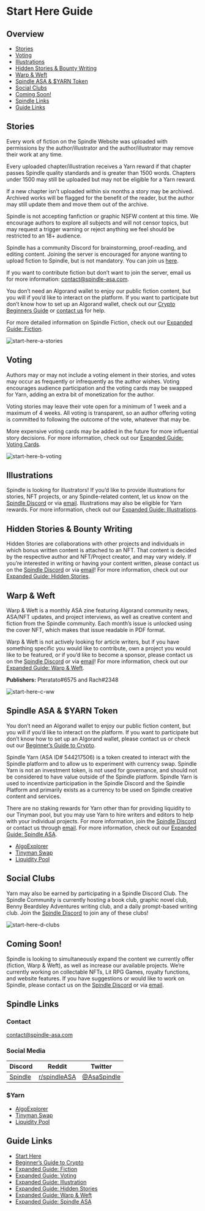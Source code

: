 # Start Here Guide

## Overview
- [Stories](#stories)
- [Voting](#voting)
- [Illustrations](#illustrations)
- [Hidden Stories & Bounty Writing](#hidden-stories--bounty-writing)
- [Warp & Weft](#warp--weft)
- [Spindle ASA & $YARN Token](#spindle-asa--yarn-token)
- [Social Clubs](#social-clubs)
- [Coming Soon!](#coming-soon)
- [Spindle Links](#spindle-links)
- [Guide Links](#guide-links)

## Stories

Every work of fiction on the Spindle Website was uploaded with permissions by the author/illustrator and the author/illustrator may remove their work at any time.

Every uploaded chapter/illustration receives a Yarn reward if that chapter passes Spindle quality standards and is greater than 1500 words. Chapters under 1500 may still be uploaded but may not be eligible for a Yarn reward.

If a new chapter isn’t uploaded within six months a story may be archived. Archived works will be flagged for the benefit of the reader, but the author may still update them and move them out of the archive.

Spindle is not accepting fanfiction or graphic NSFW content at this time. We encourage authors to explore all subjects and will not censor topics, but may request a trigger warning or reject anything we feel should be restricted to an 18+ audience.

Spindle has a community Discord for brainstorming, proof-reading, and editing content. Joining the server is encouraged for anyone wanting to upload fiction to Spindle, but is not mandatory. You can join us [here](https://discord.gg/D8P9esv6Vn).

If you want to contribute fiction but don’t want to join the server, email us for more information: [contact@spindle-asa.com](mailto:contact@spindle-asa.com).

You don’t need an Algorand wallet to enjoy our public fiction content, but you will if you’d like to interact on the platform. If you want to participate but don’t know how to set up an Algorand wallet, check out our [Crypto Beginners Guide](/crypto-guide/crypto-guide.md) or [contact us](mailto:contact@spindle-asa.com) for help.

For more detailed information on Spindle Fiction, check out our [Expanded Guide: Fiction](/fiction-guide/fiction-guide.md).

![start-here-a-stories](/images/start-here-a-stories.png)

## Voting

Authors may or may not include a voting element in their stories, and votes may occur as frequently or infrequently as the author wishes. Voting encourages audience participation and the voting cards may be swapped for Yarn, adding an extra bit of monetization for the author.

Voting stories may leave their vote open for a minimum of 1 week and a maximum of 4 weeks. All voting is transparent, so an author offering voting is committed to following the outcome of the vote, whatever that may be.

More expensive voting cards may be added in the future for more influential story decisions. For more information, check out our [Expanded Guide: Voting Cards](/voting-guide/voting-guide.md).

![start-here-b-voting](/images/start-here-b-voting.png)

## Illustrations

Spindle is looking for illustrators! If you’d like to provide illustrations for stories, NFT projects, or any Spindle-related content, let us know on the [Spindle Discord](https://discord.gg/D8P9esv6Vn) or via [email](mailto:contact@spindle-asa.com). Illustrations may also be eligible for Yarn rewards. For more information, check out our [Expanded Guide: Illustrations](/illustrations-guide/illustrations-guide.md).

## Hidden Stories & Bounty Writing

Hidden Stories are collaborations with other projects and individuals in which bonus written content is attached to an NFT. That content is decided by the respective author and NFT/Project creator, and may vary widely. If you’re interested in writing or having your content written, please contact us on the [Spindle Discord](https://discord.gg/D8P9esv6Vn) or via [email](mailto:contact@spindle-asa.com)! For more information, check out our [Expanded Guide: Hidden Stories](/hidden-stories-guide/hidden-stories-guide.md).

## Warp & Weft

Warp & Weft is a monthly ASA zine featuring Algorand community news, ASA/NFT updates, and project interviews, as well as creative content and fiction from the Spindle community. Each month’s issue is unlocked using the cover NFT, which makes that issue readable in PDF format.

Warp & Weft is not actively looking for article writers, but if you have something specific you would like to contribute, own a project you would like to be featured, or if you’d like to become a sponsor, please contact us on the [Spindle Discord](https://discord.gg/D8P9esv6Vn) or via [email](mailto:contact@spindle-asa.com)! For more information, check out our [Expanded Guide: Warp & Weft](/warp-and-weft-guide/warp-and-weft-guide.md).

**Publishers:** Pteratato#6575 and Rach#2348

![start-here-c-ww](/images/start-here-c-ww.png)

## Spindle ASA & $YARN Token

You don’t need an Algorand wallet to enjoy our public fiction content, but you will if you’d like to interact on the platform. If you want to participate but don’t know how to set up an Algorand wallet, please contact us or check out our [Beginner’s Guide to Crypto](/crypto-guide/crypto-guide.md).

Spindle Yarn (ASA ID# 544217506) is a token created to interact with the Spindle platform and to allow us to experiment with currency swap. Spindle Yarn is not an investment token, is not used for governance, and should not be considered to have value outside of the Spindle platform. Spindle Yarn is used to incentivize participation in the Spindle Discord and the Spindle Platform and primarily exists as a currency to be used on Spindle creative content and services.

There are no staking rewards for Yarn other than for providing liquidity to our Tinyman pool, but you may use Yarn to hire writers and editors to help with your individual projects. For more information, join the [Spindle Discord](https://discord.gg/D8P9esv6Vn) or contact us through [email](mailto:contact@spindle-asa.com). For more information, check out our [Expanded Guide: Spindle ASA](/spindle-guide/spidle-guide.md).

- [AlgoExplorer](https://algoexplorer.io/asset/544217506)
- [Tinyman Swap](https://app.tinyman.org/#/swap?asset_in=0&asset_out=544217506)
- [Liquidity Pool](https://app.tinyman.org/#/pool/HN3SAOCBR36XYO2E3N2FFUHWJ3YQDHWMBKK5IHWPE2VZVGDXKKYAAJRLVY)

## Social Clubs

Yarn may also be earned by participating in a Spindle Discord Club. The Spindle Community is currently hosting a book club, graphic novel club, Benny Beardsley Adventures writing club, and a daily prompt-based writing club. Join the [Spindle Discord](https://discord.gg/D8P9esv6Vn) to join any of these clubs!

![start-here-d-clubs](/images/start-here-d-clubs.png)

## Coming Soon!

Spindle is looking to simultaneously expand the content we currently offer (fiction, Warp & Weft), as well as increase our available projects. We’re currently working on collectable NFTs, Lit RPG Games, royalty functions, and website features. If you have suggestions or would like to work on Spindle, please contact us on the [Spindle Discord](https://discord.gg/D8P9esv6Vn) or via [email](mailto:contact@spindle-asa.com).

## Spindle Links

### Contact 
[contact@spindle-asa.com](mailto:contact@spindle-asa.com)

### Social Media
| Discord | Reddit | Twitter |
|---|---|---|
| [Spindle](https://discord.gg/D8P9esv6Vn) | [r/spindleASA](https://www.reddit.com/r/spindleASA) | [@AsaSpindle](https://twitter.com/AsaSpindle) |

### $Yarn
- [AlgoExplorer](https://algoexplorer.io/asset/544217506)
- [Tinyman Swap](https://app.tinyman.org/#/swap?asset_in=0&asset_out=544217506)
- [Liquidity Pool](https://app.tinyman.org/#/pool/HN3SAOCBR36XYO2E3N2FFUHWJ3YQDHWMBKK5IHWPE2VZVGDXKKYAAJRLVY)

## Guide Links

- [Start Here](/start-here.md)
- [Beginner’s Guide to Crypto](/crypto-guide/crypto-guide.md)
- [Expanded Guide: Fiction](/fiction-guide/fiction-guide.md)
- [Expanded Guide: Voting](/voting-guide/voting-guide.md)
- [Expanded Guide: Illustration](/illustrations-guide/illustrations-guide.md)
- [Expanded Guide: Hidden Stories](/hidden-stories-guide/hidden-stories-guide.md)
- [Expanded Guide: Warp & Weft](/warp-and-weft-guide/warp-and-weft-guide.md)
- [Expanded Guide: Spindle ASA](/spindle-guide/spindle-guide.md)
